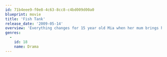 ```yaml
---
id: 71b4eee9-f0e8-4c63-8cc8-c4bd009d00a0
blueprint: movie
title: 'Fish Tank'
release_date: '2009-05-14'
overview: 'Everything changes for 15 year old Mia when her mum brings home a new boyfriend.'
genres:
  -
    id: 18
    name: Drama
---
```

